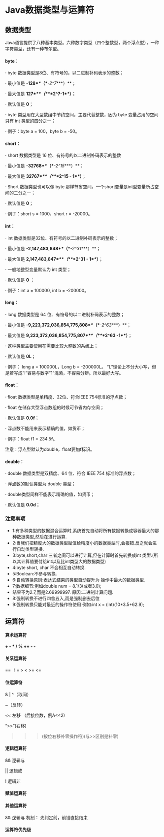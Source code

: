 # Java数据类型与运算符

## 数据类型

Java语言提供了八种基本类型。六种数字类型（四个整数型，两个浮点型），一种字符类型，还有一种布尔型。

#### **byte：**

· byte 数据类型是8位、有符号的，以二进制补码表示的整数；

· 最小值是 **-128\**\**（\****-2^7****）**；

· 最大值是 **127\**\*\*（\*\**\*2^7-1\**\**）**；

· 默认值是 **0**；

· byte 类型用在大型数组中节约空间，主要代替整数，因为 byte 变量占用的空间只有 int 类型的四分之一；

· 例子：byte a = 100，byte b = -50。

#### **short：**

· short 数据类型是 16 位、有符号的以二进制补码表示的整数

· 最小值是 **-32768\**\**（\****-2^15****）**；

· 最大值是 **32767\**\*\*（\*\**\*2^15 - 1\**\**）**；

· Short 数据类型也可以像 byte 那样节省空间。一个short变量是int型变量所占空间的二分之一；

· 默认值是 **0**；

· 例子：short s = 1000，short r = -20000。

#### **int：**

· int 数据类型是32位、有符号的以二进制补码表示的整数；

· 最小值是 **-2,147,483,648\**\**（\****-2^31****）**；

· 最大值是 **2,147,483,647\**\*\*（\*\**\*2^31 - 1\**\**）**；

· 一般地整型变量默认为 int 类型；

· 默认值是 **0** ；

· 例子：int a = 100000, int b = -200000。

#### **long：**

· long 数据类型是 64 位、有符号的以二进制补码表示的整数；

· 最小值是 **-9,223,372,036,854,775,808\**\**（\****-2^63****）**；

· 最大值是 **9,223,372,036,854,775,807\**\*\*（\*\**\*2^63 -1\**\**）**；

· 这种类型主要使用在需要比较大整数的系统上；

· 默认值是 **0L**；

· 例子： long a = 100000L，Long b = -200000L。
“L”理论上不分大小写，但是若写成”l”容易与数字”1”混淆，不容易分辩。所以最好大写。

#### **float：**

· float 数据类型是单精度、32位、符合IEEE 754标准的浮点数；

· float 在储存大型浮点数组的时候可节省内存空间；

· 默认值是 **0.0f**；

· 浮点数不能用来表示精确的值，如货币；

· 例子：float f1 = 234.5**f**。

 注意：浮点型默认为double，float要加f标识。

#### **double：**

· double 数据类型是双精度、64 位、符合 IEEE 754 标准的浮点数；

· 浮点数的默认类型为 double 类型；

· double类型同样不能表示精确的值，如货币；

· 默认值是 **0.0d**；

### 注意事项

- 1:有多种类型的数据混合运算时,系统首先自动将所有数据转换成容器最大的那种数据类型,然后在进行运算.
- 2:当我们把精度大的数据类型赋值给精度小的数据类型时,会报错.反之就会进行自动类型转换.
- 3:byte,short,char 三者之间可以进行计算,但在计算时首先转换成int 类型.(所以其计算值要付给int以及比int类型大的数据类型)
- 4:byte short, char 不会相互自动转换.
- 5:Boolean:不参与转换.
- 6:自动转换原则:表达式结果的类型自动提升为 操作中最大的数据类型.
- 7:数据细节:例如double num = 8.1/3(或者3.0);
- 结果不为2.7,而是2.69999997. 原因:二进制计算问题.
- 8:强制转换不进行四舍五入,而是强制删去后位
- 9:强制转换只能对最近的操作符使用 例如:int x = (int)(10*3.5+62.9);

## 运算符

#### 算术运算符

#### + - * / % ++ - -

#### 关系运算符

 == ！= > < >= <=

#### 位运算符

 & | ^（取同）

 ~（反转）

 << 左移 （后接位数，例A<<2)

 “>>”(右移)

 >>>(按位右移补零操作符)(与>>区别是补零)

#### 逻辑运算符

 && 逻辑与

 || 逻辑或

 ! 逻辑非

#### 赋值运算符

#### 其他运算符

 && 逻辑与 机制： 先判定前，前错直接结束

#### 运算符优先级